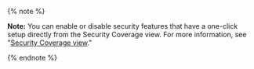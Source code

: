 {% note %}

**Note:** You can enable or disable security features that have a one-click setup directly from the Security Coverage view. For more information, see "[Security Coverage view](/code-security/security-overview/about-the-security-overview#security-coverage-view)."

{% endnote %}
